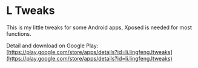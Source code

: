 # L Tweaks
This is my little tweaks for some Android apps, Xposed is needed for most functions.

Detail and download on Google Play:
[https://play.google.com/store/apps/details?id=li.lingfeng.ltweaks](https://play.google.com/store/apps/details?id=li.lingfeng.ltweaks)
